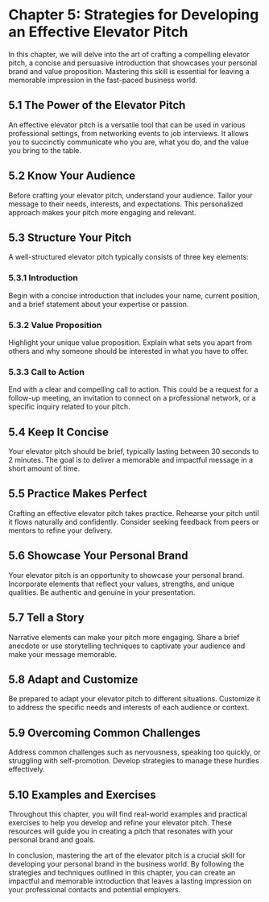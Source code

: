 Chapter 5: Strategies for Developing an Effective Elevator Pitch
================================================================

In this chapter, we will delve into the art of crafting a compelling elevator pitch, a concise and persuasive introduction that showcases your personal brand and value proposition. Mastering this skill is essential for leaving a memorable impression in the fast-paced business world.

5.1 The Power of the Elevator Pitch
-----------------------------------

An effective elevator pitch is a versatile tool that can be used in various professional settings, from networking events to job interviews. It allows you to succinctly communicate who you are, what you do, and the value you bring to the table.

5.2 Know Your Audience
----------------------

Before crafting your elevator pitch, understand your audience. Tailor your message to their needs, interests, and expectations. This personalized approach makes your pitch more engaging and relevant.

5.3 Structure Your Pitch
------------------------

A well-structured elevator pitch typically consists of three key elements:

### 5.3.1 Introduction

Begin with a concise introduction that includes your name, current position, and a brief statement about your expertise or passion.

### 5.3.2 Value Proposition

Highlight your unique value proposition. Explain what sets you apart from others and why someone should be interested in what you have to offer.

### 5.3.3 Call to Action

End with a clear and compelling call to action. This could be a request for a follow-up meeting, an invitation to connect on a professional network, or a specific inquiry related to your pitch.

5.4 Keep It Concise
-------------------

Your elevator pitch should be brief, typically lasting between 30 seconds to 2 minutes. The goal is to deliver a memorable and impactful message in a short amount of time.

5.5 Practice Makes Perfect
--------------------------

Crafting an effective elevator pitch takes practice. Rehearse your pitch until it flows naturally and confidently. Consider seeking feedback from peers or mentors to refine your delivery.

5.6 Showcase Your Personal Brand
--------------------------------

Your elevator pitch is an opportunity to showcase your personal brand. Incorporate elements that reflect your values, strengths, and unique qualities. Be authentic and genuine in your presentation.

5.7 Tell a Story
----------------

Narrative elements can make your pitch more engaging. Share a brief anecdote or use storytelling techniques to captivate your audience and make your message memorable.

5.8 Adapt and Customize
-----------------------

Be prepared to adapt your elevator pitch to different situations. Customize it to address the specific needs and interests of each audience or context.

5.9 Overcoming Common Challenges
--------------------------------

Address common challenges such as nervousness, speaking too quickly, or struggling with self-promotion. Develop strategies to manage these hurdles effectively.

5.10 Examples and Exercises
---------------------------

Throughout this chapter, you will find real-world examples and practical exercises to help you develop and refine your elevator pitch. These resources will guide you in creating a pitch that resonates with your personal brand and goals.

In conclusion, mastering the art of the elevator pitch is a crucial skill for developing your personal brand in the business world. By following the strategies and techniques outlined in this chapter, you can create an impactful and memorable introduction that leaves a lasting impression on your professional contacts and potential employers.
